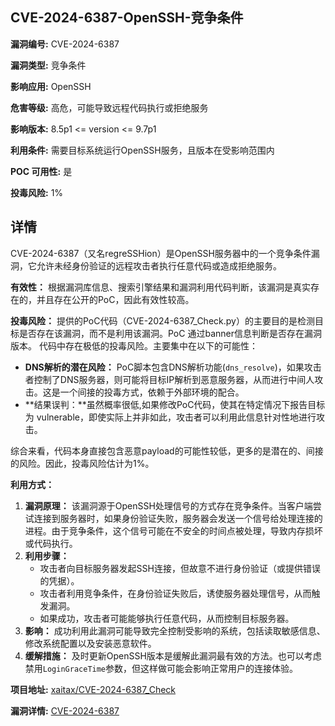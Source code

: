 ## CVE-2024-6387-OpenSSH-竞争条件

**漏洞编号:** CVE-2024-6387

**漏洞类型:** 竞争条件

**影响应用:** OpenSSH

**危害等级:** 高危，可能导致远程代码执行或拒绝服务

**影响版本:** 8.5p1 <= version <= 9.7p1

**利用条件:** 需要目标系统运行OpenSSH服务，且版本在受影响范围内

**POC 可用性:** 是

**投毒风险:** 1%

## 详情

CVE-2024-6387（又名regreSSHion）是OpenSSH服务器中的一个竞争条件漏洞，它允许未经身份验证的远程攻击者执行任意代码或造成拒绝服务。

**有效性：**
根据漏洞库信息、搜索引擎结果和漏洞利用代码判断，该漏洞是真实存在的，并且存在公开的PoC，因此有效性较高。

**投毒风险：**
提供的PoC代码（CVE-2024-6387_Check.py）的主要目的是检测目标是否存在该漏洞，而不是利用该漏洞。PoC 通过banner信息判断是否存在漏洞版本。
代码中存在极低的投毒风险。主要集中在以下的可能性：

*   **DNS解析的潜在风险：** PoC脚本包含DNS解析功能(`dns_resolve`)，如果攻击者控制了DNS服务器，则可能将目标IP解析到恶意服务器，从而进行中间人攻击。这是一个间接的投毒方式，依赖于外部环境的配合。
*   **结果误判：**虽然概率很低,如果修改PoC代码，使其在特定情况下报告目标为 vulnerable，即使实际上并非如此，攻击者可以利用此信息针对性地进行攻击。

综合来看，代码本身直接包含恶意payload的可能性较低，更多的是潜在的、间接的风险。因此，投毒风险估计为1%。

**利用方式：**
1.  **漏洞原理：** 该漏洞源于OpenSSH处理信号的方式存在竞争条件。当客户端尝试连接到服务器时，如果身份验证失败，服务器会发送一个信号给处理连接的进程。由于竞争条件，这个信号可能在不安全的时间点被处理，导致内存损坏或代码执行。
2.  **利用步骤：**
    *   攻击者向目标服务器发起SSH连接，但故意不进行身份验证（或提供错误的凭据）。
    *   攻击者利用竞争条件，在身份验证失败后，诱使服务器处理信号，从而触发漏洞。
    *   如果成功，攻击者可能能够执行任意代码，从而控制目标服务器。
3.  **影响：** 成功利用此漏洞可能导致完全控制受影响的系统，包括读取敏感信息、修改系统配置以及安装恶意软件。
4.  **缓解措施：** 及时更新OpenSSH版本是缓解此漏洞最有效的方法。也可以考虑禁用`LoginGraceTime`参数，但这样做可能会影响正常用户的连接体验。


**项目地址:** [xaitax/CVE-2024-6387_Check](https://github.com/xaitax/CVE-2024-6387_Check)

**漏洞详情:** [CVE-2024-6387](https://nvd.nist.gov/vuln/detail/CVE-2024-6387)